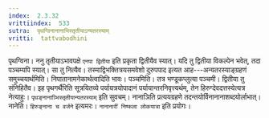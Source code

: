 ```yaml
---
index:  2.3.32
vrittiindex:  533
sutra:  पृथग्विनानानाभिस्तृतीयाऽन्यतरस्याम्
vritti:  tattvabodhini 
---
```


पृथग्विना। ननु तृतीयाऽभावपक्षे `एनपा द्वितीया` इति प्रकृता द्वितीयैव स्यात्। यदि तु द्वितीया विकल्पेन भवेत्, तदा पञ्चम्यपि स्यात्। सा तु नित्यैव। तस्माद्विभक्तित्रयसमवेशो दुरुपपाद इत्यत आह---अन्यतरस्याङ्ग्रहणं समुच्चयार्थमिति। निपातानामनेकार्थत्वादिति भावः। पञ्चमिति। तत्र भण्डूकप्लुत्या पञ्चमी। द्वितीया तु संनिहितैव। इह पृथगर्थैरिति सूत्रयितव्ये पर्यायत्रयोपादानं पर्यायान्तरनिवृत्त्यर्थम्, तेन हिरुग्देवदत्तस्येत्यत्र नेत्याहुः। `पृथङ्नानाञ्भिस्तृतीयान्यतरस्याम्` इति सुवचम्। नानाञिति प्रत्ययग्रहणे तदन्तयोर्विनानानाशब्दयोर्लाभात्। नानेति। `हिरुङ्नाना च वर्जने` इत्यमरः। `नानानारीं निष्फला लोकयात्रा` इति प्रयोगः।

